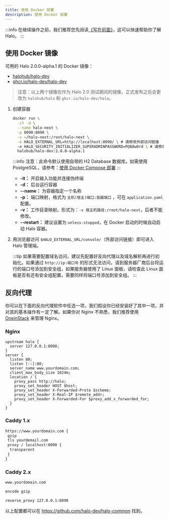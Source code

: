 ```yaml
---
title: 使用 Docker 部署
description: 使用 Docker 部署
---
```


:::info
在继续操作之前，我们推荐您先阅读[《写在前面》](../prepare)，这可以快速帮助你了解 Halo。
:::

## 使用 Docker 镜像

可用的 Halo 2.0.0-alpha.1 的 Docker 镜像：

- [halohub/halo-dev](https://hub.docker.com/r/halohub/halo-dev)
- [ghcr.io/halo-dev/halo-dev](https://github.com/halo-dev/halo/pkgs/container/halo-dev)

> 注意：以上两个镜像仅作为 Halo 2.0 测试期间的镜像，正式发布之后会更改为 `halohub/halo` 和 `ghcr.io/halo-dev/halo`。

1. 创建容器

    ```bash
    docker run \
      -it -d \
      --name halo-next \
      -p 8090:8090 \
      -v ~/halo-next:/root/halo-next \
      -e HALO_EXTERNAL_URL=http://localhost:8090/ \ # 请修改外部访问链接
      -e HALO_SECURITY_INITIALIZER_SUPERADMINPASSWORD=P@88w0rd \ # 请修改管理员密码
      halohub/halo-dev:2.0.0-alpha.1 
    ```

    :::info
    注意：此命令默认使用自带的 H2 Database 数据库。如需使用 PostgreSQL，请参考：[使用 Docker Compose 部署](./docker-compose)
    :::

    - **-it：** 开启输入功能并连接伪终端
    - **-d：** 后台运行容器
    - **--name：** 为容器指定一个名称
    - **-p：** 端口映射，格式为 `主机(宿主)端口:容器端口` ，可在 `application.yaml` 配置。
    - **-v：** 工作目录映射。形式为：`-v 宿主机路径:/root/halo-next`，后者不能修改。
    - **--restart：** 建议设置为 `unless-stopped`，在 Docker 启动的时候自动启动 Halo 容器。

1. 用浏览器访问 `$HALO_EXTERNAL_URL/console/`（外部访问链接）即可进入 Halo 管理端。

    :::tip
    如果需要配置域名访问，建议先配置好反向代理以及域名解析再进行初始化。如果通过 `http://ip:端口号` 的形式无法访问，请到服务器厂商后台将运行的端口号添加到安全组，如果服务器使用了 Linux 面板，请检查此 Linux 面板是否有还有安全组配置，需要同样将端口号添加到安全组。
    :::

## 反向代理

你可以在下面的反向代理软件中任选一项，我们假设你已经安装好了其中一项，并对其的基本操作有一定了解。如果你对 Nginx 不熟悉，我们推荐使用 [OneinStack](./other/oneinstack) 来管理 Nginx。

### Nginx

```nginx
upstream halo {
  server 127.0.0.1:8090;
}
server {
  listen 80;
  listen [::]:80;
  server_name www.yourdomain.com;
  client_max_body_size 1024m;
  location / {
    proxy_pass http://halo;
    proxy_set_header HOST $host;
    proxy_set_header X-Forwarded-Proto $scheme;
    proxy_set_header X-Real-IP $remote_addr;
    proxy_set_header X-Forwarded-For $proxy_add_x_forwarded_for;
  }
}
```

### Caddy 1.x

```txt
https://www.yourdomain.com {
 gzip
 tls your@email.com
 proxy / localhost:8090 {
  transparent
 }
}
```

### Caddy 2.x

```txt
www.yourdomain.com

encode gzip

reverse_proxy 127.0.0.1:8090
```

以上配置都可以在 <https://github.com/halo-dev/halo-common> 找到。
